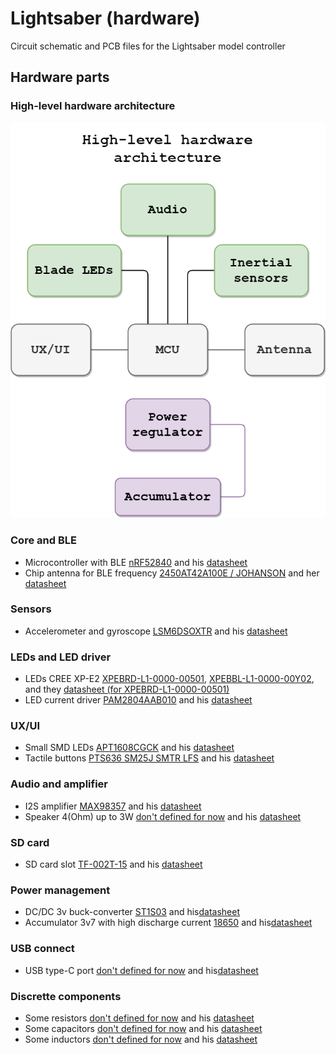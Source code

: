 # Lightsaber (hardware)

Circuit schematic and PCB files for the Lightsaber model controller

## Hardware parts

### High-level hardware architecture
![alt text](https://github.com/coreofbear/circuit_of_lightsaber/blob/master/hlha.png?raw=true)

### Core and BLE
- Microcontroller with BLE [nRF52840](https://lcsc.com/product-detail/RF-Transceiver-ICs_Nordic-Semicon-NRF52840-QIAA-R_C190794.html) and his [datasheet](https://datasheet.lcsc.com/lcsc/2009271002_Nordic-Semicon-NRF52840-QIAA-R_C190794.pdf)
- Chip antenna for BLE frequency [2450AT42A100E / JOHANSON](https://www.electronshik.ru/item/JOHANSON/2450AT42A100E) and her [datasheet](https://www.johansontechnology.com/datasheets/2450AT42A100/2450AT42A100.pdf)

### Sensors 
- Accelerometer and gyroscope [LSM6DSOXTR](https://www.electronshik.ru/item/ST/LSM6DSOXTR) and his [datasheet](https://www.electronshik.ru/pdf/l/lsm6dsox.pdf)

### LEDs and LED driver 
- LEDs CREE XP-E2 [XPEBRD-L1-0000-00501](https://www.digikey.com/en/products/detail/cree-inc/XPEBRD-L1-0000-00501/4177320), [XPEBBL-L1-0000-00Y02](https://www.digikey.com/en/products/detail/cree-inc/XPEBBL-L1-0000-00Y02/4177269), []() and they [datasheet (for XPEBRD-L1-0000-00501)](https://cree-led.com/media/documents/XLampXPE2.pdf)
- LED current driver [PAM2804AAB010](https://lcsc.com/product-detail/LED-Drivers_Diodes-Incorporated-PAM2804AAB010_C71463.html) and his [datasheet](https://datasheet.lcsc.com/lcsc/1809302114_Diodes-Incorporated-PAM2804AAB010_C71463.pdf)

### UX/UI
- Small SMD LEDs [APT1608CGCK](https://www.digikey.com/en/products/detail/kingbright/APT1608CGCK/1747514) and his [datasheet](https://www.kingbrightusa.com/images/catalog/SPEC/APT1608CGCK.pdf)
- Tactile buttons [PTS636 SM25J SMTR LFS](https://www.digikey.com/en/products/detail/c-k/PTS636-SM25J-SMTR-LFS/10071738) and his [datasheet](https://www.ckswitches.com/media/2779/pts636.pdf)

### Audio and amplifier 
- I2S amplifier [MAX98357](https://www.digikey.com/en/products/detail/maxim-integrated/MAX98357AEWL-T/4271383) and his [datasheet](https://datasheets.maximintegrated.com/en/ds/MAX98357A-MAX98357B.pdf)
- Speaker 4(Ohm) up to 3W [don't defined for now]() and his [datasheet]()

### SD card
- SD card slot [TF-002T-15](https://lcsc.com/product-detail/Card-Sockets-Connectors_SOFNG-TF-002T-15_C125616.html) and his [datasheet](https://datasheet.lcsc.com/lcsc/1810121710_SOFNG-TF-002T-15_C125616.pdf)

### Power management 
- DC/DC 3v buck-converter [ST1S03](https://www.digikey.com/en/products/detail/stmicroelectronics/ST1S03PUR/1642179) and his[datasheet](https://www.st.com/content/ccc/resource/technical/document/datasheet/57/3f/b9/13/fb/3b/46/4a/CD00046583.pdf/files/CD00046583.pdf/jcr:content/translations/en.CD00046583.pdf)
- Accumulator 3v7 with high discharge current [18650](https://www.chipdip.ru/product/robiton-li18650-3000) and his[datasheet](https://static.chipdip.ru/lib/333/DOC005333345.pdf)

### USB connect
- USB type-C port [don't defined for now]() and his[datasheet]()

### Discrette components
- Some resistors [don't defined for now]() and his [datasheet]()
- Some capacitors [don't defined for now]() and his [datasheet]()
- Some inductors [don't defined for now]() and his [datasheet]()
